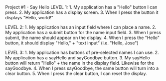 Project #1 - Say Hello
LEVEL 1:
    1. My application has a "Hello" button I can press.
    2. My application has a display screen.
    3. When I press the button it displays "Hello, world!"

LEVEL 2:
    1. My application has an input field where I can place a name.
    2. My application has a submit button for the name input field.
    3. When I press submit, the name should appear on the display.
    4. When I press the "Hello" button, it should display "Hello," + "text input" (i.e. "Hello, Jose")

LEVEL 3: 
    1. My application has buttons of pre-selected names I can use.
    2. My application has a sayHello and sayGoodbye button.
    3. My sayHello button will return "Hello" + the name in the display field. Likewise for the sayGoodbye.
    4. When I press sayGoodbye, the same button will turn into a clear button.
    5. When I press the clear button, I can reset the display.